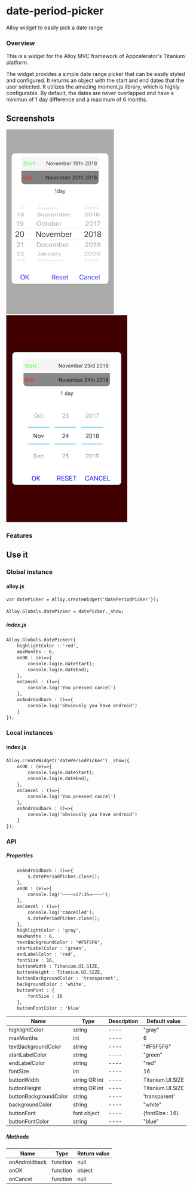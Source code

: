 # date-period-picker
Alloy widget to easily pick a date range

### Overview
This is a widget for the Alloy MVC framework of Appcelerator's Titanium platform.

The widget provides a simple date range picker that can be easily styled and configured. It returns an object with the start and end dates that the user selected. It utilizes the amazing moment.js library, which is highly configurable. 
By default, the dates are never overlapped and have a minimun of 1 day difference and a maximum of 6 months.


## Screenshots

![iOS](https://github.com/liakos356/date-period-picker/blob/master/screenshots/ios.PNG?raw=true) ![Android](https://github.com/liakos356/date-period-picker/blob/master/screenshots/android.png?raw=true)

### Features

## Use it

### Global instance

#### alloy.js

	var datePicker = Alloy.createWidget('datePeriodPicker'});
	
	Alloy.Globals.datePicker = datePicker._show; 
	
	
##### index.js

	Alloy.Globals.datePicker({
		highlightColor : 'red',
		maxMonths : 6,
		onOK : (e)=>{
			console.log(e.dateStart);
			console.log(e.dateEnd);
		},
		onCancel : ()=>{
			console.log('You pressed cancel')
		},
		onAndroidback : ()=>{
			console.log('obviously you have android')
		}
	});
	
### Local instances

#### index.js

	Alloy.createWidget('datePeriodPicker')._show({
		onOK : (e)=>{
			console.log(e.dateStart);
			console.log(e.dateEnd);
		},
		onCancel : ()=>{
			console.log('You pressed cancel')
		},
		onAndroidback : ()=>{
			console.log('obviously you have android')
		}
	});

### API

##### Properties


		onAndroidback : ()=>{
			$.datePeriodPicker.close();
		},
		onOK : (e)=>{
			console.log('————>27:35<————');
		},
		onCancel : ()=>{
			console.log('cancelled');
			$.datePeriodPicker.close();
		},
		highlightColor : 'gray',
		maxMonths : 6,
		textBackgroundColor : "#F5F5F6",
		startLabelColor : 'green',
		endLabelColor : 'red',
		fontSize : 16,
		buttonWidth : Titanium.UI.SIZE,
		buttonHeight : Titanium.UI.SIZE,
		buttonBackgroundColor : 'transparent',
		backgroundColor : 'white',
		buttonFont : {
			fontSize : 16
		},
		buttonFontColor : 'blue'

| Name                  | Type          | Description | Default value    |
| ------                | ------        | ------      | ------           |
| highlightColor        | string        | ----        | "gray"           |
| maxMonths             | int           | ----        | 6                |
| textBackgroundColor   | string        | ----        | "#F5F5F6"        |
| startLabelColor       | string        | ----        | "green"          |
| endLabelColor         | string        | ----        | "red"            |
| fontSize              | int           | ----        | 16               |
| buttonWidth           | string OR int | ----        | Titanium.UI.SIZE |
| buttonHeight          | string OR int | ----        | Titanium.UI.SIZE |
| buttonBackgroundColor | string        | ----        | 'transparent'    |
| backgroundColor       | string        | ----        | "white"          |
| buttonFont            | font object   | ----        | {fontSize : 16}  |
| buttonFontColor       | string        | ----        | "blue"           |

##### Methods

| Name          | Type     | Return value |
| ------        | ------   | ------       |
| onAndroidback | function | null         |
| onOK          | function | object       |
| onCancel      | function | null         |